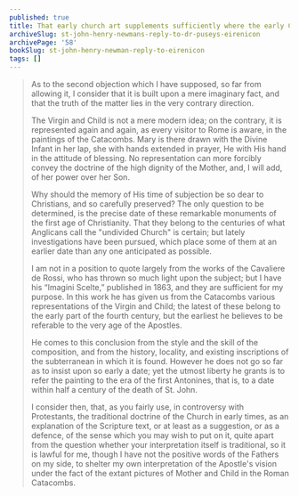 ```yaml
---
published: true
title: That early church art supplements sufficiently where the early Church Fathers are less clear on the role of Mary
archiveSlug: st-john-henry-newmans-reply-to-dr-puseys-eirenicon
archivePage: '58'
bookSlug: st-john-henry-newman-reply-to-eirenicon
tags: []
---
```


> As to the second objection which I have supposed, so far from allowing it, I consider that it is built upon a mere imaginary fact, and that the truth of the matter lies in the very contrary direction.
>
> The Virgin and Child is not a mere modern idea; on the contrary, it is represented again and again, as every visitor to Rome is aware, in the paintings of the Catacombs. Mary is there drawn with the Divine Infant in her lap, she with hands extended in prayer, He with His hand in the attitude of blessing. No representation can more forcibly convey the doctrine of the high dignity of the Mother, and, I will add, of her power over her Son.
>
> Why should the memory of His time of subjection be so dear to Christians, and so carefully preserved? The only question to be determined, is the precise date of these remarkable monuments of the first age of Christianity. That they belong to the centuries of what Anglicans call the "undivided Church" is certain; but lately investigations have been pursued, which place some of them at an earlier date than any one anticipated as possible.
>
> I am not in a position to quote largely from the works of the Cavaliere de Rossi, who has thrown so much light upon the subject; but I have his “Imagini Scelte,” published in 1863, and they are sufficient for my purpose. In this work he has given us from the Catacombs various representations of the Virgin and Child; the latest of these belong to the early part of the fourth century, but the earliest he believes to be referable to the very age of the Apostles.
>
> He comes to this conclusion from the style and the skill of the composition, and from the history, locality, and existing inscriptions of the subterranean in which it is found. However he does not go so far as to insist upon so early a date; yet the utmost liberty he grants is to refer the painting to the era of the first Antonines, that is, to a date within half a century of the death of St. John.
>
> I consider then, that, as you fairly use, in controversy with Protestants, the traditional doctrine of the Church in early times, as an explanation of the Scripture text, or at least as a suggestion, or as a defence, of the sense which you may wish to put on it, quite apart from the question whether your interpretation itself is traditional, so it is lawful for me, though I have not the positive words of the Fathers on my side, to shelter my own interpretation of the Apostle's vision under the fact of the extant pictures of Mother and Child in the Roman Catacombs.
